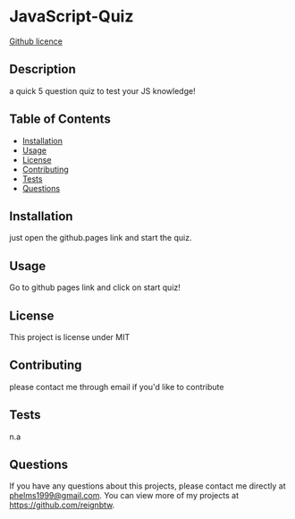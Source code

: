 # JavaScript-Quiz
  [Github licence](http://img.shields.io/badge/license-MIT-blue.svg)
  ## Description 
  a quick 5 question quiz to test your JS knowledge!
  ## Table of Contents
  * [Installation](#installation)
  * [Usage](#usage)
  * [License](#license)
  * [Contributing](#contributing)
  * [Tests](#tests)
  * [Questions](#questions)
  
  ## Installation 
  just open the github.pages link and start the quiz.
  ## Usage 
  Go to github pages link and click on start quiz!
  ## License 
  This project is license under MIT
  ## Contributing 
  please contact me through email if you'd like to contribute
  ## Tests
  n.a
  ## Questions
  If you have any questions about this projects, please contact me directly at phelms1999@gmail.com. You can view more of my projects at https://github.com/reignbtw.
  
